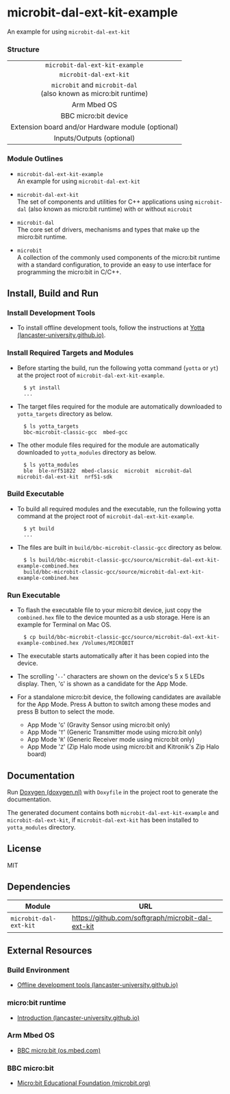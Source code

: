 
# microbit-dal-ext-kit-example

An example for using `microbit-dal-ext-kit`

### Structure

<table>
<tr><td align="center"><code>microbit-dal-ext-kit-example</code></td></tr>
<tr><td align="center"><code>microbit-dal-ext-kit</code></td></tr>
<tr><td align="center"><code>microbit</code> and <code>microbit-dal</code> <br> (also known as micro:bit runtime)</td></tr>
<tr><td align="center">Arm Mbed OS</td></tr>
<tr><td align="center">BBC micro:bit device</td></tr>
<tr><td align="center">Extension board and/or Hardware module (optional)</td></tr>
<tr><td align="center">Inputs/Outputs (optional)</td></tr>
</table>

### Module Outlines

+ `microbit-dal-ext-kit-example` <br>
	An example for using `microbit-dal-ext-kit`

+ `microbit-dal-ext-kit` <br>
	The set of components and utilities for C++ applications using `microbit-dal` (also known as micro:bit runtime) with or without `microbit`

+ `microbit-dal` <br>
	The core set of drivers, mechanisms and types that make up the micro:bit runtime.

+ `microbit` <br>
	A collection of the commonly used components of the micro:bit runtime with a standard configuration, to provide an easy to use interface for programming the micro:bit in C/C++.
	
## Install, Build and Run

### Install Development Tools

+ To install offline development tools, follow the instructions at [Yotta</b> (lancaster-university.github.io)](https://lancaster-university.github.io/microbit-docs/offline-toolchains).

### Install Required Targets and Modules

+ Before starting the build, run the following yotta command (`yotta` or `yt`) at the project root of `microbit-dal-ext-kit-example`.

		$ yt install
		...

+ The target files required for the module are automatically downloaded to `yotta_targets` directory as below.

		$ ls yotta_targets
		bbc-microbit-classic-gcc  mbed-gcc

+ The other module files required for the module are automatically downloaded to `yotta_modules` directory as below.

		$ ls yotta_modules
		ble  ble-nrf51822  mbed-classic  microbit  microbit-dal  microbit-dal-ext-kit  nrf51-sdk

### Build Executable

+ To build all required modules and the executable, run the following yotta command at the project root of `microbit-dal-ext-kit-example`.

		$ yt build
		...

+ The files are built in `build/bbc-microbit-classic-gcc` directory as below.

		$ ls build/bbc-microbit-classic-gcc/source/microbit-dal-ext-kit-example-combined.hex
		build/bbc-microbit-classic-gcc/source/microbit-dal-ext-kit-example-combined.hex

### Run Executable

+ To flash the executable file to your micro:bit device, just copy the `combined.hex` file to the device mounted as a usb storage. Here is an example for Terminal on Mac OS.

		$ cp build/bbc-microbit-classic-gcc/source/microbit-dal-ext-kit-example-combined.hex /Volumes/MICROBIT

+ The executable starts automatically after it has been copied into the device.
+ The scrolling '`--`' characters are shown on the device's 5 x 5 LEDs display. Then, '`G`' is shown as a candidate for the App Mode.
+ For a standalone micro:bit device, the following candidates are available for the App Mode. Press A button to switch among these modes and press B button to select the mode.
	+ App Mode '`G`' (Gravity Sensor using micro:bit only)
	+ App Mode '`T`' (Generic Transmitter mode using micro:bit only)
	+ App Mode '`R`' (Generic Receiver mode using micro:bit only)
	+ App Mode '`Z`' (Zip Halo mode using micro:bit and Kitronik's Zip Halo board)

## Documentation

Run [Doxygen (doxygen.nl)](http://www.doxygen.nl) with `Doxyfile` in the project root to generate the documentation.

The generated document contains both `microbit-dal-ext-kit-example` and `microbit-dal-ext-kit`, if `microbit-dal-ext-kit` has been installed to `yotta_modules` directory.

## License

MIT

## Dependencies

Module                 | URL
---------------------- | ---
`microbit-dal-ext-kit` | https://github.com/softgraph/microbit-dal-ext-kit

## External Resources

### Build Environment

+ [Offline development tools (lancaster-university.github.io)](https://lancaster-university.github.io/microbit-docs/offline-toolchains/)

### micro:bit runtime

+ [Introduction (lancaster-university.github.io)](https://lancaster-university.github.io/microbit-docs/)

### Arm Mbed OS

+ [BBC micro:bit (os.mbed.com)](https://os.mbed.com/platforms/Microbit/)

### BBC micro:bit

+ [Micro:bit Educational Foundation (microbit.org)](https://microbit.org)
